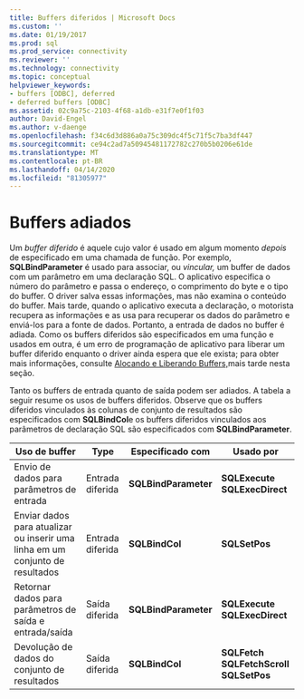 ```yaml
---
title: Buffers diferidos | Microsoft Docs
ms.custom: ''
ms.date: 01/19/2017
ms.prod: sql
ms.prod_service: connectivity
ms.reviewer: ''
ms.technology: connectivity
ms.topic: conceptual
helpviewer_keywords:
- buffers [ODBC], deferred
- deferred buffers [ODBC]
ms.assetid: 02c9a75c-2103-4f68-a1db-e31f7e0f1f03
author: David-Engel
ms.author: v-daenge
ms.openlocfilehash: f34c6d3d886a0a75c309dc4f5c71f5c7ba3df447
ms.sourcegitcommit: ce94c2ad7a50945481172782c270b5b0206e61de
ms.translationtype: MT
ms.contentlocale: pt-BR
ms.lasthandoff: 04/14/2020
ms.locfileid: "81305977"
---
```

# <a name="deferred-buffers"></a>Buffers adiados
Um *buffer diferido* é aquele cujo valor é usado em algum momento *depois* de especificado em uma chamada de função. Por exemplo, **SQLBindParameter** é usado para associar, ou *vincular,* um buffer de dados com um parâmetro em uma declaração SQL. O aplicativo especifica o número do parâmetro e passa o endereço, o comprimento do byte e o tipo do buffer. O driver salva essas informações, mas não examina o conteúdo do buffer. Mais tarde, quando o aplicativo executa a declaração, o motorista recupera as informações e as usa para recuperar os dados do parâmetro e enviá-los para a fonte de dados. Portanto, a entrada de dados no buffer é adiada. Como os buffers diferidos são especificados em uma função e usados em outra, é um erro de programação de aplicativo para liberar um buffer diferido enquanto o driver ainda espera que ele exista; para obter mais informações, consulte [Alocando e Liberando Buffers,](../../../odbc/reference/develop-app/allocating-and-freeing-buffers.md)mais tarde nesta seção.  
  
 Tanto os buffers de entrada quanto de saída podem ser adiados. A tabela a seguir resume os usos de buffers diferidos. Observe que os buffers diferidos vinculados às colunas de conjunto de resultados são especificados com **SQLBindCol**e os buffers diferidos vinculados aos parâmetros de declaração SQL são especificados com **SQLBindParameter**.  
  
|Uso de buffer|Type|Especificado com|Usado por|  
|----------------|----------|--------------------|-------------|  
|Envio de dados para parâmetros de entrada|Entrada diferida|**SQLBindParameter**|**SQLExecute**<br /> **SQLExecDirect**|  
|Enviar dados para atualizar ou inserir uma linha em um conjunto de resultados|Entrada diferida|**SQLBindCol**|**SQLSetPos**|  
|Retornar dados para parâmetros de saída e entrada/saída|Saída diferida|**SQLBindParameter**|**SQLExecute**<br /> **SQLExecDirect**|  
|Devolução de dados do conjunto de resultados|Saída diferida|**SQLBindCol**|**SQLFetch**<br /> **SQLFetchScroll SQLSetPos**|
